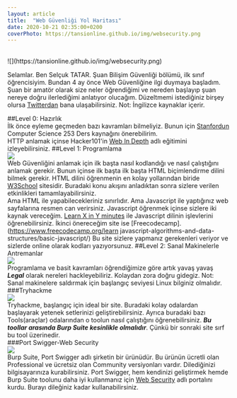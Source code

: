 ```yaml
---
layout: article
title:  "Web Güvenliği Yol Haritası"
date: 2020-10-21 02:35:00+0200
coverPhoto: https://tansionline.github.io/img/websecurity.png
---
```


<br>
![](https://tansionline.github.io/img/websecurity.png)
<br>

Selamlar. Ben Selçuk TATAR. Şuan Bilişim Güvenliği bölümü, ilk sınıf öğrencisiyim. Bundan 4 ay önce Web Güvenliğine ilgi duymaya başladım. Şuan bir amatör olarak size neler öğrendiğimi ve nereden başlayıp şuan nereye doğru ilerlediğimi anlatıyor olucağım. Düzeltmemi istediğiniz birşey olursa [Twitterdan](https://twitter.com/tansionline) bana ulaşabilirsiniz. Not: İngilizce kaynaklar içerir.

##Level 0: Hazırlık
[]()
<br>
 İlk önce eyleme geçmeden bazı kavramları bilmeliyiz. Bunun için 
 [Stanfordun](https://web.stanford.edu/class/cs253/) Computer Science 253 Ders kaynağını önerebilirim.
 <br>
 HTTP anlamak içinse Hacker101'in 
 [Web In Depth](https://www.hacker101.com/sessions/web_in_depth) adlı eğitimini izleyebilirsiniz.
 ##Level 1: Programlama 
 <br>
 ![](https://tansionline.github.io/img/memes1.png)
 <br>
 Web Güvenliğini anlamak için ilk başta nasıl kodlandığı ve nasıl çalıştığını anlamak gerekir. Bunun içinse ilk başta ilk başta HTML biçimlendirme dilini bilmek gerekir. 
 HTML dilini öğrenmenin en kolay yollarından biride 
 [W3School](https://www.w3schools.com/html/) sitesidir.
 Buradaki konu akışını anladıktan sonra sizlere verilen etkinlikleri tamamlayabilirsiniz.
 <br>
 Ama HTML ile yapabilecekleriniz sınırlıdır. Ama Javascript ile yaptığınız web sayfalarına resmen can verirsiniz. Javascript öğrenmek içinse sizlere iki kaynak vereceğim.
 [Learn X in Y minutes](https://learnxinyminutes.com/docs/javascript/)
 ile Javascript dilinin işlevlerini öğrenebilirsiniz. İkinci önereceğim site ise [Freecodecamp].(https://www.freecodecamp.org/learn javascript-algorithms-and-data-structures/basic-javascript/)
 Bu site sizlere yapmanız gerekenleri veriyor ve sizlerde online olarak kodları yazıyorsunuz. 
 ##Level 2: Sanal Makinelerle Antremanlar
 <br>
  ![](https://tansionline.github.io/img/memes2.png)
 <br>
 Programlama ve basit kavramları öğrendiğimize göre artık yavaş yavaş ***Legal*** olarak nereleri hackleyebiliriz. Kolaydan zora doğru gidegiz.
 Not: Sanal makinelere saldırmak için başlangıç seviyesi Linux bilginiz olmalıdır. 
 <br>
  ###Tryhackme
  <br>
  ![](https://tansionline.github.io/img/tryhackme2.png)
  <br>
  Tryhackme, başlangıç için ideal bir site. Buradaki kolay odalardan başlayarak yetenek setlerinizi geliştirebilirsiniz. Ayrıca buradaki bazı Tools(araçlar) odalarından o toolun nasıl çalıştığını öğrenebilirsiniz. ***Bu toollar arasında Burp Suite kesinlikle olmalıdır***. Çünkü bir sonraki site sırf bu tool üzerinedir.
  <br>
 ###Port Swigger-Web Security
  <br>
 ![](https://tansionline.github.io/img/burp.png)
  <br>
  Burp Suite, Port Swigger adlı şirketin bir ürünüdür. Bu ürünün ücretli olan Professional ve ücretsiz olan Community versiyonları vardır. Dilediğinizi bilgisayarınıza kurabilirsiniz. Port Swigger, hem kendinizi geliştirmek hemde Burp Suite toolunu daha iyi kullanmanız için [Web Security](https://portswigger.net/web-security)
  adlı portalını kurdu. Burayı dileğiniz kadar kullanabilirsiniz.
  <br>
  

  
